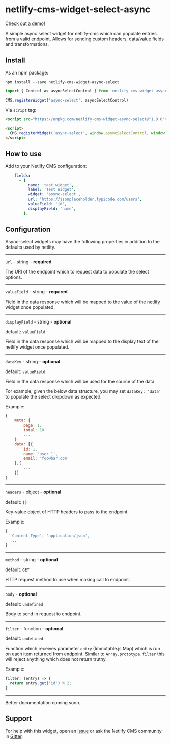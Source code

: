 # netlify-cms-widget-select-async

[Check out a demo!](https://netlify-cms-widget-select-async.netlify.com/demo)

A simple async select widget for netlify-cms which can populate entries from a valid endpoint.  Allows for sending custom headers, data/value fields and transformations.

## Install

As an npm package:

```shell
npm install --save netlify-cms-widget-async-select
```

```js
import { Control as asyncSelectControl } from 'netlify-cms-widget-async-select'

CMS.registerWidget('async-select', asyncSelectControl)
```

Via `script` tag:

```html
<script src="https://unpkg.com/netlify-cms-widget-async-select@^1.0.0"></script>

<script>
  CMS.registerWidget('async-select', window.asyncSelectControl, window.asyncSelectPreview)
</script>
```

## How to use

Add to your Netlify CMS configuration:

```yaml
    fields:
      - { 
          name: 'test_widget',
          label: 'Test Widget',
          widget: 'async-select',
          url: 'https://jsonplaceholder.typicode.com/users',
          valueField: 'id',
          displayField: 'name',
        },
```

## Configuration

Async-select widgets may have the following properties in addition to the defaults used by netlity.

---

`url` - string - **required**

The URI of the endpoint which to request data to populate the select options.

---

`valueField` - string - **required**

Field in the data response which will be mapped to the value of the netlify widget once populated.

---

`displayField` - string - **optional** 

default: `valueField`

Field in the data response which will be mapped to the display text of the netlify widget once populated.

---

`dataKey` - string - **optional** 

default: `valueField`

Field in the data response which will be used for the source of the data.  

For example, given the below data structure, you may set `dataKey: 'data'` to populate the select dropdown as expected.

Example:
```javascript
{
    meta: {
        page: 1,
        total: 10
        ...
    }
    data: [{
        id: 1,
        name: 'user 1',
        email: 'foo@bar.com'
    },{
        ...
    }]
}
``` 

---

`headers` - object - **optional** 

default: `{}`

Key-value object of HTTP headers to pass to the endpoint.

Example:
```javascript
{
  'Content-Type': 'application/json',
  ...
}
```
---

`method` - string - **optional** 

default: `GET`

HTTP request method to use when making call to endpoint.

---

`body` - **optional** 

default: `undefined`

Body to send in request to endpoint.

---

`filter` - function - **optional** 

default: `undefined`

Function which receives parameter `entry` (Immutable.js Map) which is run on each item returned from endpoint.  Similar to `Array.prototype.filter` this will reject anything which does not return truthy.

Example: 

```javascript
filter: (entry) => {
  return entry.get('id') % 2;
}
```

---

Better documentation coming soon.

## Support

For help with this widget, open an [issue](https://github.com/chrisboustead/netlify-cms-widget-async-select) or ask the Netlify CMS community in [Gitter](https://gitter.im/netlify/netlifycms).
